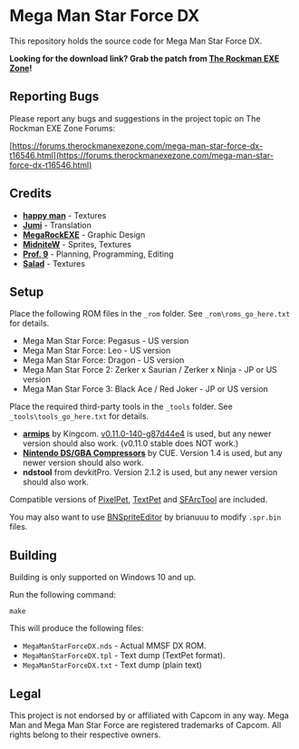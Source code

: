 # Mega Man Star Force DX

This repository holds the source code for Mega Man Star Force DX.

**Looking for the download link? Grab the patch from [The Rockman EXE Zone](https://forums.therockmanexezone.com/mega-man-star-force-dx-t16546.html)!**

## Reporting Bugs

Please report any bugs and suggestions in the project topic on The Rockman EXE
Zone Forums:

[https://forums.therockmanexezone.com/mega-man-star-force-dx-t16546.html](https://forums.therockmanexezone.com/mega-man-star-force-dx-t16546.html)

## Credits

 *  **[happy man](https://discord.gg/RNmVBkn)** - Textures
 *  **[Jumi](https://twitter.com/JumpKain)** - Translation
 *  **[MegaRockEXE](https://twitter.com/megarock_exe)** - Graphic Design
 *  **[MidniteW](https://twitter.com/MidniteW)** - Sprites, Textures
 *  **[Prof. 9](https://twitter.com/Prof9)** - Planning, Programming, Editing
 *  **[Salad](https://twitter.com/saladdammit)** - Textures

## Setup

Place the following ROM files in the `_rom` folder. See `_rom\roms_go_here.txt`
for details.

* Mega Man Star Force: Pegasus - US version
* Mega Man Star Force: Leo - US version
* Mega Man Star Force: Dragon - US version
* Mega Man Star Force 2: Zerker x Saurian / Zerker x Ninja - JP or US version
* Mega Man Star Force 3: Black Ace / Red Joker - JP or US version

Place the required third-party tools in the `_tools` folder. See
`_tools\tools_go_here.txt` for details.

 *  **[armips](https://github.com/Kingcom/armips/)** by Kingcom. 
    [v0.11.0-140-g87d44e4](https://github.com/Kingcom/armips/tree/87d44e4db7cbdfc99b8808f2c345ffcc3bfd1ecd)
    is used, but any newer version should also work. (v0.11.0 stable does NOT
    work.)
 *  **[Nintendo DS/GBA Compressors](https://www.romhacking.net/utilities/826/)**
    by CUE. Version 1.4 is used, but any newer version should also work.
 *  **ndstool** from devkitPro. Version 2.1.2 is used, but any newer version
    should also work.

Compatible versions of [PixelPet](https://github.com/Prof9/PixelPet), [TextPet](https://github.com/Prof9/TextPet)
and [SFArcTool](https://github.com/Prof9/SFArcTool) are included.

You may also want to use [BNSpriteEditor](https://github.com/brianuuu/BNSpriteEditor)
by brianuuu to modify `.spr.bin` files.

## Building

Building is only supported on Windows 10 and up.

Run the following command:

```
make
```

This will produce the following files:

* `MegaManStarForceDX.nds` - Actual MMSF DX ROM.
* `MegaManStarForceDX.tpl` - Text dump (TextPet format).
* `MegaManStarForceDX.txt` - Text dump (plain text)

## Legal

This project is not endorsed by or affiliated with Capcom in any way. Mega Man
and Mega Man Star Force are registered trademarks of Capcom. All rights belong
to their respective owners.
